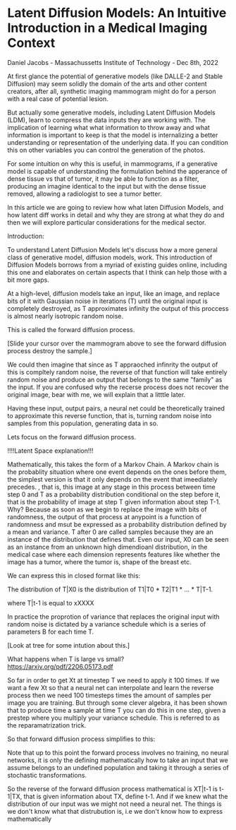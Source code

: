 # Latent Diffusion Models: An Intuitive Introduction in a Medical Imaging Context
Daniel Jacobs - Massachussetts Institute of Technology - Dec 8th, 2022

At first glance the potential of generative models (like DALLE-2 and Stable Diffusion) may seem solidly the domain of the arts and other content creators, after all, synthetic imaging mammogram might do for a person with a real case of potential lesion.    

But actually some generative models, including Latent Diffusion Models (LDM), learn to compress the data inputs they are working with. The implication of learning what what information to throw away and what information is important to keep is that the model is internalizing a better understanding or representation of the underlying data. If you can condition this on other variables you can control the generation of the photos. 

For some intuition on why this is useful, in mammograms, if a generative model is capable of understanding the formulation behind the apperance of dense tissue vs that of tumor, it may be able to function as a filter, producing an imagine identical to the input but with the dense tissue removed, allowing a radiologist to see a tumor better.

In this article we are going to review how what laten Diffusion Models, and how latent diff works in detail and why they are strong at what they do and then we will explore particular considerations for the medical sector.

Introduction:

To understand Latent Diffusion Models let's discuss how a more general class of generative model, diffusion models, work. This introduction of Diffusion Models borrows from a myriad of existing guides online, including this one and elaborates on certain aspects that I think can help those with a bit more gaps.

At a high-level, diffusion models take an input, like an image, and replace bits of it with Gaussian noise in iterations (T) until the original input is completely destroyed, as T approximates infinity the output of this proccess is almost nearly isotropic random noise.

This is called the forward diffusion process.

[Slide your cursor over the mammogram above to see the forward diffusion process destroy the sample.]

We could then imagine that since as T appraoched infinrity the output of this is compltely random noise, the reverse of that function will take entirely random noise and produce an output that belongs to the same "family" as the input. If you are confused why the recerse process does not recover the original image, bear with me, we will explain that a litttle later.

Having these input, output pairs, a neural net could be theoretically trained to approximate this reverse function, that is, turning random noise into samples from this population, generating data in so.


Lets focus on the forward diffusion process.

!!!!Latent Space explanation!!!


Mathematically, this takes the form of a Markov Chain. A Markov chain is the probablity situation where one event depends on the ones before them, the simplest version is that it only depends on the event that imeediately precedes. , that is, this image at any stage in this process between time step 0 and T as a probability distribution conditional on the step before it, that is the probability of image at step T given information about step T-1. Why? Because as soon as we begin to replace the image with bits of randomness, the output of that process at anypoint is a function of randomness and msut be expressed as a probability distribution defined by a mean and variance. T after 0 are called samples because they are an instance of the distribution that defines that. Even our input, X0 can be seen as an instance from an unknown high dimendioanl distribution, in the medical case where each dimension represents features like whether the image has a tumor, where the tumor is, shape of the breast etc.

We can express this in closed format like this:

The distribution of T|X0 is the distribution of T1|T0 * T2|T1 * ... * T|T-1.

where T|t-1 is equal to xXXXX

In practice the proprotion of variance that replaces the original input with random noise is dictated by a variance schedule which is a series of parameters B for each time T.

[Look at tree for some intution about this.]

What happens when T is large vs small? https://arxiv.org/pdf/2206.05173.pdf

So far in order to get Xt at timestep T we need to apply it 100 times. If we want a few Xt so that a neural net can interpolate and learn the reverse process then we need 100 timesteps times the amount of samples per image you are training. But through some clever algebra, it has been shown that to produce time a sample at time T you can do this in one step, given a prestep where you multiply your variance schedule. This is referred to as the reparamatrization trick.

So that forward diffusion process simplifies to this:

Note that up to this point the forward process involves no training, no neural networks, it is only the defining mathematically how to take an input that we assume belongs to an undefined population and taking it through a series of stochastic transformations.

So the reverse of the forward diffusion process mathematical is XT|t-1 is t-1|TX, that is given information about TX, define t-1. And if we knew what the distribution of our input was we might not need a neural net. The things is we don't know what that distrubution is, i.e we don't know how to express mathematically













